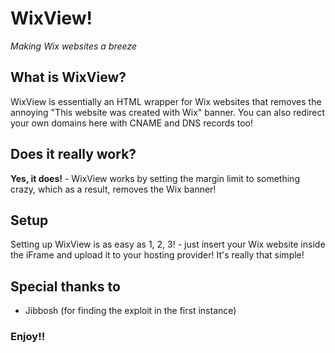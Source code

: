 # WixView!
*Making Wix websites a breeze*

## What is WixView?
WixView is essentially an HTML wrapper for Wix websites that removes the annoying "This website was created with Wix" banner. You can also redirect your own domains here with CNAME and DNS records too! 

## Does it really work?
**Yes, it does!** - WixView works by setting the margin limit to something crazy, which as a result, removes the Wix banner!

## Setup
Setting up WixView is as easy as 1, 2, 3! - just insert your Wix website inside the iFrame and upload it to your hosting provider! It's really that simple!

## Special thanks to
- Jibbosh (for finding the exploit in the first instance)

### Enjoy!!

